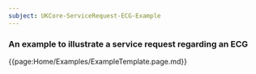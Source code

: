 ```yaml
---
subject: UKCore-ServiceRequest-ECG-Example
---
```

### An example to illustrate a service request regarding an ECG

{{page:Home/Examples/ExampleTemplate.page.md}}